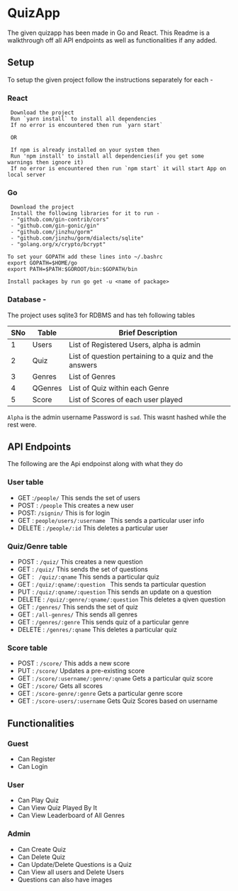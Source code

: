 # QuizApp
The given quizapp has been made in Go and React. This Readme is a walkthrough off all API endpoints as well as functionalities if any added.

## Setup
To setup the given project follow the instructions separately for each - 

### React
     Download the project
     Run `yarn install` to install all dependencies
     If no error is encountered then run `yarn start`
     
     OR
     
     If npm is already installed on your system then
     Run 'npm install' to install all dependencies(if you get some warnings then ignore it) 
     If no error is encountered then run `npm start` it will start App on local server
     
### Go
     Download the project
     Install the following libraries for it to run - 
     - "github.com/gin-contrib/cors"
     - "github.com/gin-gonic/gin"  
     - "github.com/jinzhu/gorm"
     - "github.com/jinzhu/gorm/dialects/sqlite"
     - "golang.org/x/crypto/bcrypt"

    To set your GOPATH add these lines into ~/.bashrc
    export GOPATH=$HOME/go
    export PATH=$PATH:$GOROOT/bin:$GOPATH/bin
    
    Install packages by run go get -u <name of package>

### Database - 
The project uses sqlite3 for RDBMS and has teh following tables  

SNo | Table | Brief Description
--- | --- | ---
1 | Users | List of Registered Users, alpha is admin
2 | Quiz | List of question pertaining to a quiz and the answers
3 | Genres | List of Genres
4 | QGenres | List of Quiz within each Genre
5 | Score | List of Scores of each user played

`Alpha` is the admin username
Password is `sad`. This wasnt hashed while the rest were.


## API Endpoints
The following are the Api endpoinst along with what they do  
### User table
+ GET :`/people/` This sends the set of users
+ POST : `/people`  This creates a new user
+ POST: `/signin/`  This is for login
+ GET : `people/users/:username ` This sends a particular user info
+ DELETE : `/people/:id` This deletes a particular user
### Quiz/Genre table
+ POST : `/quiz/` This creates a new question
+ GET : `/quiz/`  This sends the set of questions
+ GET : ` /quiz/:qname`  This sends a particular quiz
+ GET : `/quiz/:qname/:question ` This sends ta particular question
+ PUT : `/quiz/:qname/:question` This sends an update on a question
+ DELETE : `/quiz/:genre/:qname/:question` This deletes a qiven question
+ GET : `/genres/` This sends the set of quiz
+ GET : `/all-genres/`  This sends all genres
+ GET : `/genres/:genre` This sends quiz of a particular genre
+ DELETE : `/genres/:qname` This deletes a particular quiz
### Score table
+ POST : `/score/` This adds a new score
+ PUT : `/score/` Updates a pre-existing score
+ GET : `/score/:username/:genre/:qname` Gets a particular quiz score
+ GET : `/score/` Gets all scores
+ GET : `/score-genre/:genre` Gets a particular genre score
+ GET : `/score-users/:username` Gets Quiz Scores based on username

## Functionalities

### Guest
+ Can Register
+ Can Login

### User
+ Can Play Quiz
+ Can View Quiz Played By It
+ Can View Leaderboard of All Genres

### Admin 
+ Can Create Quiz
+ Can Delete Quiz
+ Can Update/Delete Questions is a Quiz
+ Can View all users and Delete Users
+ Questions can also have images
